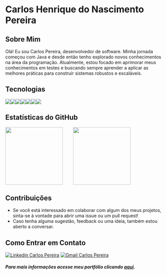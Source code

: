 # Carlos Henrique do Nascimento Pereira

## Sobre Mim
 Olá! Eu sou Carlos Pereira, desenvolvedor de software. Minha jornada começou com Java e desde então tenho explorado novos conhecimentos na área da programação. Atualmente, estou focado em aprimorar meus conhecimentos em testes e buscando sempre aprender a aplicar as melhores práticas para construir sistemas robustos e escaláveis.

## Tecnologias
<div style="display: flex">
  <img src="https://img.shields.io/badge/java-%23ED8B00.svg?style=for-the-badge&logo=openjdk" />
  <img src="https://img.shields.io/badge/spring-%236DB33F.svg?style=for-the-badge&logo=spring&logoColor=white" />
  <img src="https://img.shields.io/badge/Jasper Reports-%2300f.svg?style=for-the-badge&logo=jasper&logoColor=red" />
  <img src="https://img.shields.io/badge/postgresql-4169e1?style=for-the-badge&logo=postgresql&logoColor=white" />
  <img src="https://img.shields.io/badge/mysql-%2300f.svg?style=for-the-badge&logo=mysql&logoColor=white" />
  <img src="https://img.shields.io/badge/html5-%23E34F26.svg?style=for-the-badge&logo=html5&logoColor=white" />
  <img src="https://img.shields.io/badge/css3-%231572B6.svg?style=for-the-badge&logo=css3&logoColor=white" />
</div>

## Estatísticas do GitHub
<div style="display: flex;">
  <img style="margin-right: 2rem;" height="180em"src="https://github-readme-stats.vercel.app/api?username=chenrique13&show_icons=true&theme=transparent">

  <img height="180em" src="https://github-readme-stats.vercel.app/api/top-langs/?username=chenrique13&layout=compact">
</div>

## Contribuições
- Se você está interessado em colaborar com algum dos meus projetos, sinta-se à vontade para abrir uma issue ou um pull request!
- Caso tenha alguma sugestão, feedback ou uma ideia, também estou aberto a conversar.

## Como Entrar em Contato
<a href="www.linkedin.com/in/carlos-pereira-1309/" target="_blank" title="Linkedin Carlos Pereira"><img src="https://img.shields.io/badge/-Carlos Pereira-blue?style=flat-square&logo=Linkedin&logoColor=white&link=www.linkedin.com/in/carlos-pereira-1309/" alt="Linkedin Carlos Pereira"/></a> [![Gmail Carlos Pereira](https://img.shields.io/badge/-c.henrique1309@gmail.com-c14438?style=flat-square&logo=Gmail&logoColor=white&link=mailto:c.henrique1309@gmail.com)](mailto:c.henrique1309@gmail.com "Gmail Carlos Pereira")

##### Para mais informações acesse meu portfólio clicando [aqui](https://chenrique13.github.io "aqui").
